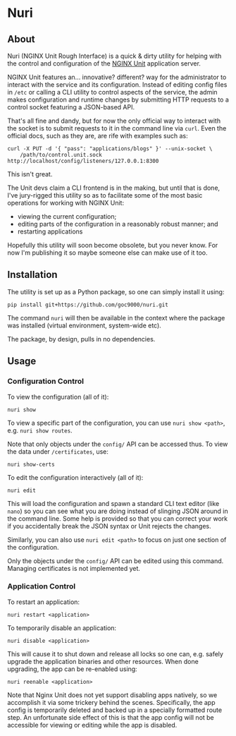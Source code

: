Nuri
====


## About

Nuri (NGINX Unit Rough Interface) is a quick & dirty utility for helping with the control and configuration of the
[NGINX Unit](https://unit.nginx.org) application server.

NGINX Unit features an... innovative? different? way for the administrator to interact with the service and its
configuration. Instead of editing config files in `/etc` or calling a CLI utility to control aspects of the service,
the admin makes configuration and runtime changes by submitting HTTP requests to a control socket featuring a
JSON-based API.

That's all fine and dandy, but for now the only official way to interact with the socket is to submit requests to it
in the command line via `curl`. Even the official docs, such as they are, are rife with examples such as:

    curl -X PUT -d '{ "pass": "applications/blogs" }' --unix-socket \
        /path/to/control.unit.sock http://localhost/config/listeners/127.0.0.1:8300

This isn't great.

The Unit devs claim a CLI frontend is in the making, but until that is done, I've jury-rigged this utility so as to
facilitate some of the most basic operations for working with NGINX Unit:

- viewing the current configuration;
- editing parts of the configuration in a reasonably robust manner; and
- restarting applications

Hopefully this utility will soon become obsolete, but you never know. For now I'm publishing it so maybe someone else
can make use of it too.

## Installation

The utility is set up as a Python package, so one can simply install it using:

    pip install git+https://github.com/goc9000/nuri.git

The command `nuri` will then be available in the context where the package was installed (virtual environment,
system-wide etc).

The package, by design, pulls in no dependencies.

## Usage

### Configuration Control

To view the configuration (all of it):

    nuri show

To view a specific part of the configuration, you can use `nuri show <path>`, e.g. `nuri show routes`.

Note that only objects under the `config/` API can be accessed thus. To view the data under `/certificates`, use:

    nuri show-certs

To edit the configuration interactively (all of it):

    nuri edit

This will load the configuration and spawn a standard CLI text editor (like `nano`) so you can see what you are doing
instead of slinging JSON around in the command line. Some help is provided so that you can correct your work if you
accidentally break the JSON syntax or Unit rejects the changes.

Similarly, you can also use `nuri edit <path>` to focus on just one section of the configuration.

Only the objects under the `config/` API can be edited using this command. Managing certificates is not implemented yet.

### Application Control

To restart an application:

    nuri restart <application>

To temporarily disable an application:

    nuri disable <application>

This will cause it to shut down and release all locks so one can, e.g. safely upgrade the application binaries and
other resources. When done upgrading, the app can be re-enabled using:

    nuri reenable <application>

Note that Nginx Unit does not yet support disabling apps natively, so we accomplish it via some trickery behind the
scenes. Specifically, the app config is temporarily deleted and backed up in a specially formatted route step. An
unfortunate side effect of this is that the app config will not be accessible for viewing or editing while the app
is disabled.
